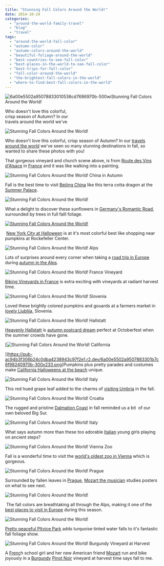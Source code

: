 ```yaml
---
title: "Stunning Fall Colors Around the World!"
date: 2014-10-24
categories: 
  - "around-the-world-family-travel"
  - "blog"
  - "travel"
tags: 
  - "around-the-world-fall-color"
  - "autumn-color"
  - "autumn-colors-around-the-world"
  - "beautiful-foliage-around-the-world"
  - "best-countries-to-see-fall-color"
  - "best-places-in-the-world-to-see-fall-color"
  - "best-trips-for-fall-color"
  - "fall-color-around-the-world"
  - "the-brightest-fall-colors-in-the-world"
  - "where-to-find-best-fall-colors-in-the-world"
---
```


![6a00e5502a95078833010536cd7686970b-500wi](https://pub-ac94b3f306b24c0dba4238943c97f2e1.r2.dev/6a00e5502a9507883301b7c6f97e54970b.jpg)Stunning Fall Colors  
Around the World!  
  
Who doesn't love this colorful,  
crisp season of Autumn? In our  
travels around the world we've

<!--more-->  
![Stunning Fall Colors Around the World!](https://pub-ac94b3f306b24c0dba4238943c97f2e1.r2.dev/6a00e5502a9507883301b8d083916a970c.png)  
  
Who doesn't love this colorful, crisp season of Autumn? In our [travels around the world](http://soultravelers3new.local/2012/12/around-the-world-family-travel.html "travels around the world ") we've seen so many stunning destinations in fall, so wanted to share these photos with you!  
  
That gorgeous vineyard and church scene above, is from [Route des Vins d'Alsace](http://soultravelers3new.local/2009/01/route-des-vins-dalsace-france-at-grape-harvest.html#more "France grape harvest alsace ") in [France](http://soultravelers3new.local/france/ "france travel tips") and it was like walking into a painting.  
  
  
![Stunning Fall Colors Around the World! China in Autumn](https://pub-ac94b3f306b24c0dba4238943c97f2e1.r2.dev/6a00e5502a9507883301b8d0839180970c.png)  
  
  
Fall is the best time to visit [Beijing China](http://soultravelers3new.local/2013/01/best-things-to-do-in-beijing-china-.html "beijing china travel best things to do") like this terra cotta dragon at the [Summer Palace](http://soultravelers3new.local/2012/11/-summer-palace-sunset-in-beijing-china.html "summer palace china ").  
  
  
![Stunning Fall Colors Around the World!](https://pub-ac94b3f306b24c0dba4238943c97f2e1.r2.dev/6a00e5502a9507883301bb079ea8aa970d.png)  
  
What a delight to discover these sunflowers in [Germany's Romantic Road](http://soultravelers3new.local/2009/05/family-travel-photo-germany-romantic-road.html "germany romantic road travel tips"), surrounded by trees in full falll foliage.  
  
  
[![Stunning Fall Colors Around the World!](https://pub-ac94b3f306b24c0dba4238943c97f2e1.r2.dev/6a00e5502a9507883301b8d083918d970c.png "Stunning Fall Colors Around the World!")  
](https://pub-ac94b3f306b24c0dba4238943c97f2e1.r2.dev/6a00e5502a9507883301b8d083918d970c-150x150-1.png)

 [New York City at Halloween](http://soultravelers3new.local/2009/10/best-halloween-europe-or-us-conde-nast-youtube-video-social-media-twitter-nyc-wendy-perrin.html "New York City in the fall and Halloween") is at it's most colorful best like shopping near pumpkins at Rockefeller Center.  
  
![Stunning Fall Colors Around the World! Alps](https://pub-ac94b3f306b24c0dba4238943c97f2e1.r2.dev/6a00e5502a9507883301b8d08396e2970c.png)  
  
  
Lots of surprises around every corner when taking a [road trip in Europe](http://soultravelers3new.local/2012/07/travelling-traveling-around-europe-in-a-campervan.html "road trip in Europe ") during [autumn in the Alps](http://soultravelers3new.local/2007/10/autumn-in-the-a.html "autumn in the alps").  
  
![Stunning Fall Colors Around the World! France Vineyard](https://pub-ac94b3f306b24c0dba4238943c97f2e1.r2.dev/6a00e5502a9507883301b7c6f981f0970b.png)  
  
[Biking Vineyards in France](http://soultravelers3new.local/2009/05/biking-st-emilion-bordeaux-vineyards-in-france-wine-country.html "biking vineyards france") is extra exciting with vineyards at radiant harvest time.  
  
  
![Stunning Fall Colors Around the World! Slovenia](https://pub-ac94b3f306b24c0dba4238943c97f2e1.r2.dev/6a00e5502a9507883301bb079eac34970d.png)  
  
Loved these brightly colored pumpkins and gouards at a farmers market in [lovely Ljublija,](http://soultravelers3new.local/2007/10/lovely-ljublija.html "Ljubliga slovenia travel tips") Slovenia.  
  
![Stunning Fall Colors Around the World! Hallstatt](https://pub-ac94b3f306b24c0dba4238943c97f2e1.r2.dev/6a00e5502a9507883301b7c6f9821a970b.png)  
  
[Heavenly Hallstatt](http://soultravelers3new.local/2007/10/heavenly-hallst.html "Heavenly hallstatt") is [autumn postcard dream](http://soultravelers3new.local/2007/10/alpine-postcard.html "autumn postcard perfect Hallstatt, Austria photos") perfect at Octoberfest when the summer crowds have gone.  
  
  
[![Stunning Fall Colors Around the World! California](https://pub-ac94b3f306b24c0dba4238943c97f2e1.r2.dev/6a00e5502a9507883301b7c6f98240970b.png "Stunning Fall Colors Around the World! California")  
  
  
](https://pub-ac94b3f306b24c0dba4238943c97f2e1.r2.dev/6a00e5502a9507883301b7c6f98240970b-300x233.png)Pumpkins plus pretty parades and costumes make [California Halloweens at the beach](http://soultravelers3new.local/2011/10/enchanting-halloween-california-style-1.html "California beach halloweeen") unique.  
  
![Stunning Fall Colors Around the World! Italy](https://pub-ac94b3f306b24c0dba4238943c97f2e1.r2.dev/6a00e5502a9507883301b7c6f98287970b.png)  
  
This red hued grape leaf added to the charms of [visiting Umbria](http://soultravelers3new.local/2008/03/ahhhumbria.html "Visiting Umbria, Italy") in the fall.  
  
  
![Stunning Fall Colors Around the World! Croatia](https://pub-ac94b3f306b24c0dba4238943c97f2e1.r2.dev/6a00e5502a9507883301b7c6f9830e970b.png)  
  
The rugged and pristine [Dalmation Coast](http://soultravelers3new.local/2007/09/dalmatia-coast.html#more "Dalmation Coast") in fall reminded us a bit  of our own beloved Big Sur.  
  
![Stunning Fall Colors Around the World! Italy](https://pub-ac94b3f306b24c0dba4238943c97f2e1.r2.dev/6a00e5502a9507883301b7c6f98323970b.png)  
  
What says autumn more than these too adorable [Italian](http://soultravelers3new.local/2013/03/italy-with-kids-travel-tips.html "Italy with kids") young girls playing on ancient steps?  
  
![Stunning Fall Colors Around the World! Vienna Zoo](https://pub-ac94b3f306b24c0dba4238943c97f2e1.r2.dev/6a00e5502a9507883301b7c6f982ad970b.png)  
  
Fall is a wonderful time to visit the [world's oldest zoo in Vienna](http://soultravelers3new.local/2007/12/precious-pandas.html "Vienna's world's oldest zoo") which is gorgeous.  
  
![Stunning Fall Colors Around the World! Prague](https://pub-ac94b3f306b24c0dba4238943c97f2e1.r2.dev/6a00e5502a9507883301bb079eace8970d.png)  
  
Surrounded by fallen leaves in [Prague](http://soultravelers3new.local/2007/10/praguepraha-par.html "Prague travel story"), [Mozart the musician](http://soultravelers3new.local/2014/06/mozart-sings-everything-we-are-original-song-supporting-environment.html "Singer, songwriter Mozart") studies posters on what to see next.  
  
![Stunning Fall Colors Around the World!](https://pub-ac94b3f306b24c0dba4238943c97f2e1.r2.dev/6a00e5502a9507883301b7c6f982c0970b.png)

 The fall colors are breathtaking all through the Alps, making it one of the [best places to visit in Europe](http://soultravelers3new.local/2013/09/best-places-to-visit-in-europe.html "best places to visit in europe") during this season.

  
![Stunning Fall Colors Around the World! ](https://pub-ac94b3f306b24c0dba4238943c97f2e1.r2.dev/6a00e5502a9507883301b7c6f982cf970b.png)  
  
  
[Pretty peaceful Pltvice Park](http://soultravelers3new.local/2007/09/peaceful-pretty.html "Plitvice Park in Croatia tips and photos") adds turquoise tinted water falls to it's fantastic fall foliage show.  
  
![Stunning Fall Colors Around the World! Burgundy Vineyard at Harvest](https://pub-ac94b3f306b24c0dba4238943c97f2e1.r2.dev/6a00e5502a9507883301b7c6f9894c970b.png)  
  
A [Frenc](http://soultravelers3new.local/2006/10/route-des-grand.html "France Burgundy vineyard -Route des Grands Crus!")h school girl and her new American friend [Mozart](http://soultravelers3new.local/2013/12/kid-world-citizens-inspiring-speech-at-global-education-conference.html "Mozart youngest speaker at Global education conference") run and bike joyously in a [Burgundy](http://soultravelers3new.local/2006/10/the-heart-of-bu.html "heart of bugundy france") [Pinot Noir](http://soultravelers3new.local/2006/10/nothing-but-pin.html "pinot noir") vineyard at harvest time says fall to me.

